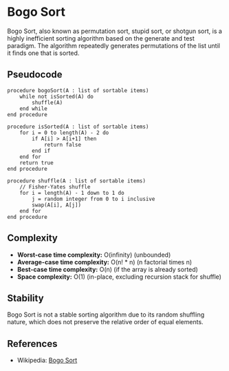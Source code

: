 # Bogo Sort

Bogo Sort, also known as permutation sort, stupid sort, or shotgun sort, is a highly inefficient sorting algorithm based on the generate and test paradigm. The algorithm repeatedly generates permutations of the list until it finds one that is sorted.

## Pseudocode

```
procedure bogoSort(A : list of sortable items)
    while not isSorted(A) do
        shuffle(A)
    end while
end procedure

procedure isSorted(A : list of sortable items)
    for i = 0 to length(A) - 2 do
        if A[i] > A[i+1] then
            return false
        end if
    end for
    return true
end procedure

procedure shuffle(A : list of sortable items)
    // Fisher-Yates shuffle
    for i = length(A) - 1 down to 1 do
        j = random integer from 0 to i inclusive
        swap(A[i], A[j])
    end for
end procedure
```

## Complexity

- **Worst-case time complexity:** O(infinity) (unbounded)
- **Average-case time complexity:** O(n! * n) (n factorial times n)
- **Best-case time complexity:** O(n) (if the array is already sorted)
- **Space complexity:** O(1) (in-place, excluding recursion stack for shuffle)

## Stability

Bogo Sort is not a stable sorting algorithm due to its random shuffling nature, which does not preserve the relative order of equal elements.

## References

- Wikipedia: [Bogo Sort](https://en.wikipedia.org/wiki/Bogosort)
